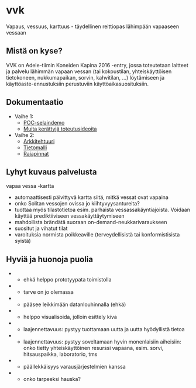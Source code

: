 # vvk

Vapaus, vessuus, karttuus - täydellinen reittiopas lähimpään vapaaseen
vessaan

## Mistä on kyse?

VVK on Adele-tiimin Koneiden Kapina 2016 -entry, jossa toteutetaan
laitteet ja palvelu lähimmän vapaan vessan (tai kokoustilan,
yhteiskäyttöisen tietokoneen, nukkumapaikan, sorvin, kahvitilan, ...)
löytämiseen ja käyttöaste-ennustuksiin perustuviin
käyttöaikasuosituksiin.

## Dokumentaatio
* Vaihe 1:
  * [POC-selaindemo](http://koneidenkapinaadele.github.io/vvk/)
  * [Muita kerättyjä toteutusideoita](https://github.com/KoneidenKapinaAdele/vvk/blob/master/muita-ideoita.md)
* Vaihe 2:
  * [Arkkitehtuuri](https://github.com/KoneidenKapinaAdele/vvk/blob/master/docs/arkkitehtuuri.md)
  * [Tietomalli](https://github.com/KoneidenKapinaAdele/vvk/blob/master/docs/tietomalli.md)
  * [Rajapinnat](https://github.com/KoneidenKapinaAdele/vvk/blob/master/docs/rajapinnat.md)

## Lyhyt kuvaus palvelusta

vapaa vessa -kartta
- automaattisesti päivittyvä kartta siitä, mitkä vessat ovat vapaina
- onko Solitan vessojen ovissa jo kiihtyvyysantureita?
- tuottaa myös tilastotietoa esim. parhaista vessassakäyntiajoista.  Voidaan käyttää prediktiiviseen vessakäyttäytymiseen
- mahdollista brändätä suoraan on-demand-neukkarivaraukseen
- suositut ja vihatut tilat
- varoituksia normista poikkeaville (terveydellisistä tai konformistisista syistä)

## Hyviä ja huonoja puolia

- + ehkä helppo prototyypata toimistolla
- + tarve on jo olemassa
- + pääsee leikkimään datanlouhinnalla (ehkä)
- + helppo visualisoida, jolloin esittely kiva
- + laajennettavuus: pystyy tuottamaan uutta ja uutta hyödyllistä tietoa
- + laajennettavuus: pystyy soveltamaan hyvin monenlaisiin aiheisiin: onko tietty yhteiskäyttöinen resurssi vapaana, esim. sorvi, hitsauspaikka, laboratorio, tms
- - päällekkäisyys varausjärjestelmien kanssa
- - onko tarpeeksi hauska?

